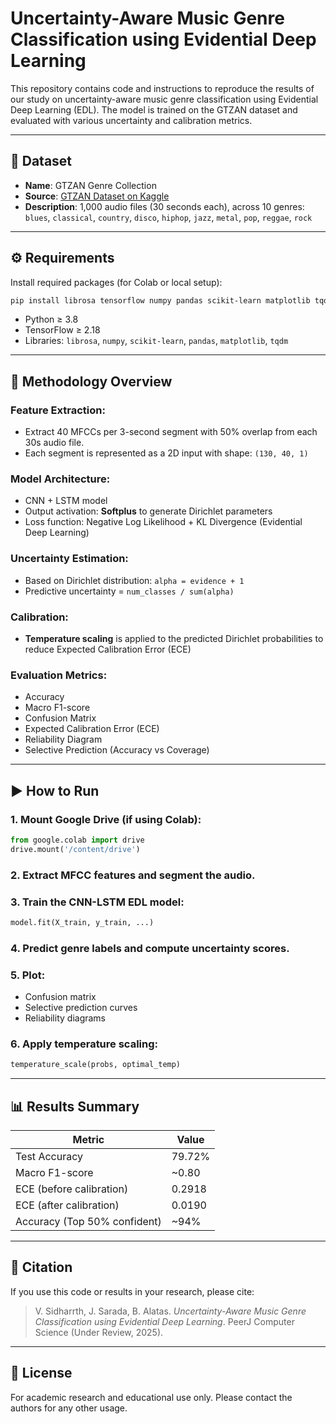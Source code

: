 
# Uncertainty-Aware Music Genre Classification using Evidential Deep Learning

This repository contains code and instructions to reproduce the results of our study on uncertainty-aware music genre classification using Evidential Deep Learning (EDL). The model is trained on the GTZAN dataset and evaluated with various uncertainty and calibration metrics.

---

## 📁 Dataset

- **Name**: GTZAN Genre Collection  
- **Source**: [GTZAN Dataset on Kaggle](https://www.kaggle.com/datasets/andradaolteanu/gtzan-dataset-music-genre-classification)  
- **Description**: 1,000 audio files (30 seconds each), across 10 genres:  
  `blues`, `classical`, `country`, `disco`, `hiphop`, `jazz`, `metal`, `pop`, `reggae`, `rock`

---

## ⚙️ Requirements

Install required packages (for Colab or local setup):

```bash
pip install librosa tensorflow numpy pandas scikit-learn matplotlib tqdm
```

- Python ≥ 3.8  
- TensorFlow ≥ 2.18  
- Libraries: `librosa`, `numpy`, `scikit-learn`, `pandas`, `matplotlib`, `tqdm`

---

## 🧠 Methodology Overview

### Feature Extraction:
- Extract 40 MFCCs per 3-second segment with 50% overlap from each 30s audio file.  
- Each segment is represented as a 2D input with shape: `(130, 40, 1)`

### Model Architecture:
- CNN + LSTM model  
- Output activation: **Softplus** to generate Dirichlet parameters  
- Loss function: Negative Log Likelihood + KL Divergence (Evidential Deep Learning)

### Uncertainty Estimation:
- Based on Dirichlet distribution: `alpha = evidence + 1`  
- Predictive uncertainty = `num_classes / sum(alpha)`

### Calibration:
- **Temperature scaling** is applied to the predicted Dirichlet probabilities to reduce Expected Calibration Error (ECE)

### Evaluation Metrics:
- Accuracy  
- Macro F1-score  
- Confusion Matrix  
- Expected Calibration Error (ECE)  
- Reliability Diagram  
- Selective Prediction (Accuracy vs Coverage)

---

## ▶️ How to Run

### 1. Mount Google Drive (if using Colab):
```python
from google.colab import drive
drive.mount('/content/drive')
```

### 2. Extract MFCC features and segment the audio.

### 3. Train the CNN-LSTM EDL model:
```python
model.fit(X_train, y_train, ...)
```

### 4. Predict genre labels and compute uncertainty scores.

### 5. Plot:
- Confusion matrix  
- Selective prediction curves  
- Reliability diagrams

### 6. Apply temperature scaling:
```python
temperature_scale(probs, optimal_temp)
```

---

## 📊 Results Summary

| Metric                        | Value   |
|------------------------------|---------|
| Test Accuracy                | 79.72%  |
| Macro F1-score               | ~0.80   |
| ECE (before calibration)     | 0.2918  |
| ECE (after calibration)      | 0.0190  |
| Accuracy (Top 50% confident) | ~94%    |

---

## 📌 Citation

If you use this code or results in your research, please cite:

> V. Sidharrth, J. Sarada, B. Alatas. *Uncertainty-Aware Music Genre Classification using Evidential Deep Learning*. PeerJ Computer Science (Under Review, 2025).

---

## 📝 License

For academic research and educational use only. Please contact the authors for any other usage.
